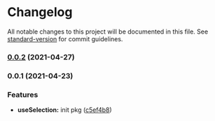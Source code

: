 # Changelog

All notable changes to this project will be documented in this file. See [standard-version](https://github.com/conventional-changelog/standard-version) for commit guidelines.

### [0.0.2](https://github.com/astahmer/pastable/compare/@pastable/use-selection@0.0.1...@pastable/use-selection@0.0.2) (2021-04-27)

### 0.0.1 (2021-04-23)


### Features

* **useSelection:** init pkg ([c5ef4b8](https://github.com/astahmer/pastable/commit/c5ef4b87182bdeebb57e3fa911adaa6b3eef29ce))
